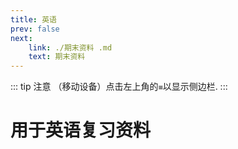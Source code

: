 ```yaml
---
title: 英语
prev: false
next: 
    link: ./期末资料 .md
    text: 期末资料
---
```

::: tip 注意
（移动设备）点击左上角的`≡`以显示侧边栏.
:::
# 用于英语复习资料